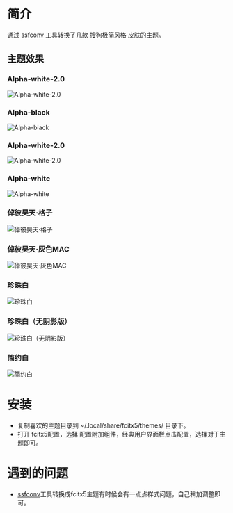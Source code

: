# 简介
通过 [ssfconv](https://github.com/fkxxyz/ssfconv) 工具转换了几款 搜狗极简风格 皮肤的主题。

## 主题效果

### Alpha-white-2.0

![Alpha-white-2.0](https://github.com/sxqsfun/fcitx5-sogou-themes/blob/master/Alpha-black-2.0/14647873433885_former.jpg)

### Alpha-black

![Alpha-black](https://github.com/sxqsfun/fcitx5-sogou-themes/blob/master/Alpha-black/14639283055185_former.jpg)

### Alpha-white-2.0

![Alpha-white-2.0](https://github.com/sxqsfun/fcitx5-sogou-themes/blob/master/Alpha-white-2.0/14647875855795_former.jpg)

### Alpha-white

![Alpha-white](https://github.com/sxqsfun/fcitx5-sogou-themes/blob/master/Alpha-white/14639904441781_former.jpg)

### 倬彼昊天·格子

![倬彼昊天·格子](https://github.com/sxqsfun/fcitx5-sogou-themes/blob/master/倬彼昊天·格子/comp_520471.png)
### 倬彼昊天·灰色MAC

![倬彼昊天·灰色MAC](https://github.com/sxqsfun/fcitx5-sogou-themes/blob/master/倬彼昊天·灰色MAC/comp_403076.png)

### 珍珠白

![珍珠白](https://github.com/sxqsfun/fcitx5-sogou-themes/blob/master/珍珠白/comp_527202.png)

### 珍珠白（无阴影版）

![珍珠白（无阴影版）](https://github.com/sxqsfun/fcitx5-sogou-themes/blob/master/珍珠白（无阴影版）/comp_527567.png)

### 简约白<br>

![简约白](https://github.com/sxqsfun/fcitx5-sogou-themes/blob/master/简约白/comp_569900.png)


# 安装
- 复制喜欢的主题目录到 ~/.local/share/fcitx5/themes/ 目录下。
- 打开 fcitx5配置，选择 配置附加组件，经典用户界面栏点击配置，选择对于主题即可。

# 遇到的问题
- [ssfconv](https://github.com/fkxxyz/ssfconv)工具转换成fcitx5主题有时候会有一点点样式问题，自己稍加调整即可。
